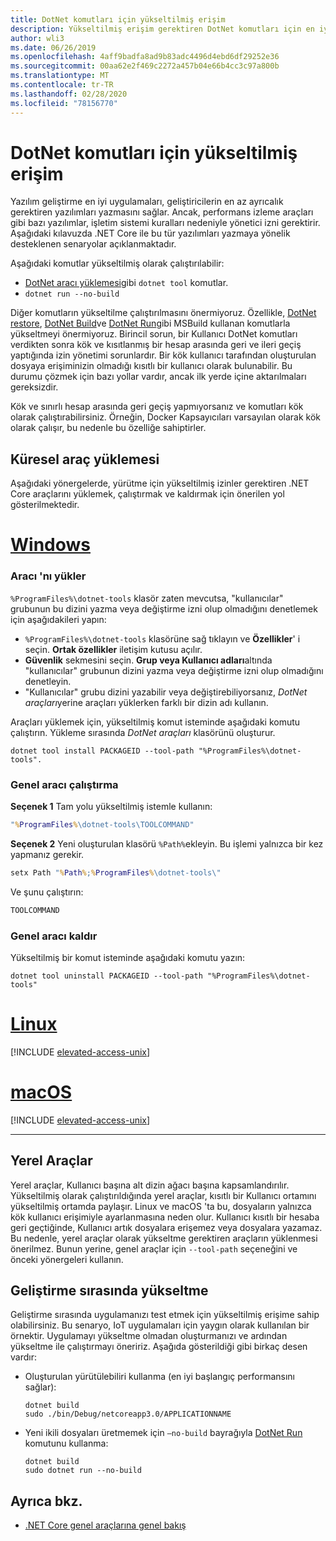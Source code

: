 ```yaml
---
title: DotNet komutları için yükseltilmiş erişim
description: Yükseltilmiş erişim gerektiren DotNet komutları için en iyi uygulamaları öğrenin.
author: wli3
ms.date: 06/26/2019
ms.openlocfilehash: 4aff9badfa8ad9b83adc4496d4ebd6df29252e36
ms.sourcegitcommit: 00aa62e2f469c2272a457b04e66b4cc3c97a800b
ms.translationtype: MT
ms.contentlocale: tr-TR
ms.lasthandoff: 02/28/2020
ms.locfileid: "78156770"
---
```

# <a name="elevated-access-for-dotnet-commands"></a>DotNet komutları için yükseltilmiş erişim

Yazılım geliştirme en iyi uygulamaları, geliştiricilerin en az ayrıcalık gerektiren yazılımları yazmasını sağlar. Ancak, performans izleme araçları gibi bazı yazılımlar, işletim sistemi kuralları nedeniyle yönetici izni gerektirir. Aşağıdaki kılavuzda .NET Core ile bu tür yazılımları yazmaya yönelik desteklenen senaryolar açıklanmaktadır.

Aşağıdaki komutlar yükseltilmiş olarak çalıştırılabilir:

- [DotNet aracı yüklemesi](dotnet-tool-install.md)gibi `dotnet tool` komutlar.
- `dotnet run --no-build`

Diğer komutların yükseltilme çalıştırılmasını önermiyoruz. Özellikle, [DotNet restore](dotnet-restore.md), [DotNet Build](dotnet-build.md)ve [DotNet Run](dotnet-run.md)gibi MSBuild kullanan komutlarla yükseltmeyi önermiyoruz. Birincil sorun, bir Kullanıcı DotNet komutları verdikten sonra kök ve kısıtlanmış bir hesap arasında geri ve ileri geçiş yaptığında izin yönetimi sorunlardır. Bir kök kullanıcı tarafından oluşturulan dosyaya erişiminizin olmadığı kısıtlı bir kullanıcı olarak bulunabilir. Bu durumu çözmek için bazı yollar vardır, ancak ilk yerde içine aktarılmaları gereksizdir.

Kök ve sınırlı hesap arasında geri geçiş yapmıyorsanız ve komutları kök olarak çalıştırabilirsiniz. Örneğin, Docker Kapsayıcıları varsayılan olarak kök olarak çalışır, bu nedenle bu özelliğe sahiptirler.

## <a name="global-tool-installation"></a>Küresel araç yüklemesi

Aşağıdaki yönergelerde, yürütme için yükseltilmiş izinler gerektiren .NET Core araçlarını yüklemek, çalıştırmak ve kaldırmak için önerilen yol gösterilmektedir.

<!-- markdownlint-disable MD025 -->

# <a name="windows"></a>[Windows](#tab/windows)

### <a name="install-the-tool"></a>Aracı 'nı yükler

`%ProgramFiles%\dotnet-tools` klasör zaten mevcutsa, "kullanıcılar" grubunun bu dizini yazma veya değiştirme izni olup olmadığını denetlemek için aşağıdakileri yapın:

- `%ProgramFiles%\dotnet-tools` klasörüne sağ tıklayın ve **Özellikler**' i seçin. **Ortak özellikler** iletişim kutusu açılır.
- **Güvenlik** sekmesini seçin. **Grup veya Kullanıcı adları**altında "kullanıcılar" grubunun dizini yazma veya değiştirme izni olup olmadığını denetleyin.
- "Kullanıcılar" grubu dizini yazabilir veya değiştirebiliyorsanız, *DotNet araçları*yerine araçları yüklerken farklı bir dizin adı kullanın.

Araçları yüklemek için, yükseltilmiş komut isteminde aşağıdaki komutu çalıştırın. Yükleme sırasında *DotNet araçları* klasörünü oluşturur.

```dotnetcli
dotnet tool install PACKAGEID --tool-path "%ProgramFiles%\dotnet-tools".
```

### <a name="run-the-global-tool"></a>Genel aracı çalıştırma

**Seçenek 1** Tam yolu yükseltilmiş istemle kullanın:

```cmd
"%ProgramFiles%\dotnet-tools\TOOLCOMMAND"
```

**Seçenek 2** Yeni oluşturulan klasörü `%Path%`ekleyin. Bu işlemi yalnızca bir kez yapmanız gerekir.

```cmd
setx Path "%Path%;%ProgramFiles%\dotnet-tools\"
```

Ve şunu çalıştırın:

```cmd
TOOLCOMMAND
```

### <a name="uninstall-the-global-tool"></a>Genel aracı kaldır

Yükseltilmiş bir komut isteminde aşağıdaki komutu yazın:

```dotnetcli
dotnet tool uninstall PACKAGEID --tool-path "%ProgramFiles%\dotnet-tools"
```

# <a name="linux"></a>[Linux](#tab/linux)

[!INCLUDE [elevated-access-unix](../../../includes/elevated-access-unix.md)]

# <a name="macos"></a>[macOS](#tab/macos)

[!INCLUDE [elevated-access-unix](../../../includes/elevated-access-unix.md)]

---

## <a name="local-tools"></a>Yerel Araçlar

Yerel araçlar, Kullanıcı başına alt dizin ağacı başına kapsamlandırılır. Yükseltilmiş olarak çalıştırıldığında yerel araçlar, kısıtlı bir Kullanıcı ortamını yükseltilmiş ortamda paylaşır. Linux ve macOS 'ta bu, dosyaların yalnızca kök kullanıcı erişimiyle ayarlanmasına neden olur. Kullanıcı kısıtlı bir hesaba geri geçtiğinde, Kullanıcı artık dosyalara erişemez veya dosyalara yazamaz. Bu nedenle, yerel araçlar olarak yükseltme gerektiren araçların yüklenmesi önerilmez. Bunun yerine, genel araçlar için `--tool-path` seçeneğini ve önceki yönergeleri kullanın.

## <a name="elevation-during-development"></a>Geliştirme sırasında yükseltme

Geliştirme sırasında uygulamanızı test etmek için yükseltilmiş erişime sahip olabilirsiniz. Bu senaryo, IoT uygulamaları için yaygın olarak kullanılan bir örnektir. Uygulamayı yükseltme olmadan oluşturmanızı ve ardından yükseltme ile çalıştırmayı öneririz. Aşağıda gösterildiği gibi birkaç desen vardır:

- Oluşturulan yürütülebiliri kullanma (en iyi başlangıç performansını sağlar):

   ```dotnetcli
   dotnet build
   sudo ./bin/Debug/netcoreapp3.0/APPLICATIONNAME
   ```

- Yeni ikili dosyaları üretmemek için `—no-build` bayrağıyla [DotNet Run](dotnet-run.md) komutunu kullanma:

   ```dotnetcli
   dotnet build
   sudo dotnet run --no-build
   ```

## <a name="see-also"></a>Ayrıca bkz.

- [.NET Core genel araçlarına genel bakış](global-tools.md)
